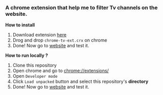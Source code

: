 ### A chrome extension that help me to filter Tv channels on the website.

**How to install**
1. Download extension [here](https://github.com/ozcanyarimdunya/chrome-tv-ext/raw/master/chrome-tv-ext.crx)
2. Drog and drop `chrome-tv-ext.crx` on chrome
3. Done! Now go to [website](https://www.ecanlitvizle.live/tv.php) and test it.


**How to run locally ?**

1. Clone this repository
2. Open chrome and go to [chrome://extensions/](chrome://extensions/)
3. Open `Developer mode`
4. Click `Load unpacked` button and select this repository's **directory**
5. Done! Now go to [website](https://www.ecanlitvizle.live/tv.php) and test it.
